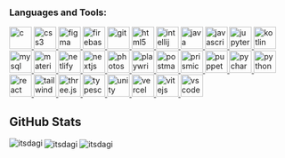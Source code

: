 

<h3 align="left">Languages and Tools:</h3>
<p align="left">
  <a href="https://cprogramming.com/" target="_blank" rel="noreferrer"> 
    <img src="https://cdn.jsdelivr.net/gh/devicons/devicon@latest/icons/c/c-original.svg" alt="c" width="40" height="40"/> 
  </a>
  
  <a href="https://www.w3schools.com/css/" target="_blank" rel="noreferrer"> 
    <img src="https://cdn.jsdelivr.net/gh/devicons/devicon@latest/icons/css3/css3-original.svg" alt="css3" width="40" height="40"/> 
  </a>
    
  <a href="https://www.figma.com/" target="_blank" rel="noreferrer"> 
    <img src="https://cdn.jsdelivr.net/gh/devicons/devicon@latest/icons/figma/figma-original.svg" alt="figma" width="40" height="40"/> 
  </a>
    
  <a href="https://firebase.google.com/" target="_blank" rel="noreferrer"> 
    <img src="https://cdn.jsdelivr.net/gh/devicons/devicon@latest/icons/firebase/firebase-original.svg" alt="firebase" width="40" height="40"/> 
  </a>
    
  <a href="https://git-scm.com/" target="_blank" rel="noreferrer"> 
    <img src="https://cdn.jsdelivr.net/gh/devicons/devicon@latest/icons/git/git-original.svg" alt="git" width="40" height="40"/> 
  </a>
    
  <a href="https://www.w3.org/html/" target="_blank" rel="noreferrer"> 
    <img src="https://cdn.jsdelivr.net/gh/devicons/devicon@latest/icons/html5/html5-original.svg" alt="html5" width="40" height="40"/> 
  </a>
  
  <a href="https://www.jetbrains.com/idea/" target="_blank" rel="noreferrer"> 
    <img src="https://cdn.jsdelivr.net/gh/devicons/devicon@latest/icons/intellij/intellij-original.svg" alt="intellij" width="40" height="40"/> 
  </a>

  <a href="https://www.java.com" target="_blank" rel="noreferrer"> 
    <img src="https://cdn.jsdelivr.net/gh/devicons/devicon@latest/icons/java/java-original.svg" alt="java" width="40" height="40"/> 
  </a>
    
  <a href="https://developer.mozilla.org/en-US/docs/Web/JavaScript" target="_blank" rel="noreferrer"> 
    <img src="https://cdn.jsdelivr.net/gh/devicons/devicon@latest/icons/javascript/javascript-original.svg" alt="javascript" width="40" height="40"/> 
  </a>
    
  <a href="https://jupyter.org/" target="_blank" rel="noreferrer"> 
    <img src="https://cdn.jsdelivr.net/gh/devicons/devicon@latest/icons/jupyter/jupyter-original.svg" alt="jupyter" width="40" height="40"/> 
  </a>

  <a href="https://kotlinlang.org" target="_blank" rel="noreferrer"> 
    <img src="https://cdn.jsdelivr.net/gh/devicons/devicon@latest/icons/kotlin/kotlin-original.svg" alt="kotlin" width="40" height="40"/> 
  </a>
    
  <a href="https://www.mysql.com/" target="_blank" rel="noreferrer"> 
    <picture>
      <source media="(prefers-color-scheme: dark)" srcset="Images/Dark%20Versions/MySql.png" />
      <source media="(prefers-color-scheme: light)" srcset="https://cdn.jsdelivr.net/gh/devicons/devicon@latest/icons/mysql/mysql-original.svg" />
      <img src="https://cdn.jsdelivr.net/gh/devicons/devicon@latest/icons/mysql/mysql-original.svg" alt="mysql" width="40" height="40"/>
    </picture>
  </a>
    
  <a href="https://mui.com/" target="_blank" rel="noreferrer"> 
    <img src="https://cdn.jsdelivr.net/gh/devicons/devicon@latest/icons/materialui/materialui-original.svg" alt="materialui" width="40" height="40"/> 
  </a>
    
  <a href="https://www.netlify.com/" target="_blank" rel="noreferrer"> 
    <picture>
      <source media="(prefers-color-scheme: dark)" srcset="Images/Dark%20Versions/Netlify.png" />
      <source media="(prefers-color-scheme: light)" srcset="https://cdn.jsdelivr.net/gh/devicons/devicon@latest/icons/netlify/netlify-original.svg" />
      <img src="https://cdn.jsdelivr.net/gh/devicons/devicon@latest/icons/netlify/netlify-original.svg" alt="netlify" width="40" height="40"/>
    </picture>
  </a>

  <a href="https://nextjs.org/" target="_blank" rel="noreferrer">
    <img src="https://cdn.jsdelivr.net/gh/devicons/devicon@latest/icons/nextjs/nextjs-original.svg" alt="nextjs" width="40" height="40"/> 
  </a>
    
  <a href="https://www.photoshop.com/en" target="_blank" rel="noreferrer"> 
    <img src="https://cdn.jsdelivr.net/gh/devicons/devicon@latest/icons/photoshop/photoshop-original.svg" alt="photoshop" width="40" height="40"/> 
  </a>
  
  <a href="https://playwright.dev/" target="_blank" rel="noreferrer"> 
    <img src="https://cdn.jsdelivr.net/gh/devicons/devicon@latest/icons/playwright/playwright-original.svg" alt="playwright" width="40" height="40"/> 
  </a>
    
  <a href="https://postman.com" target="_blank" rel="noreferrer"> 
    <img src="https://cdn.jsdelivr.net/gh/devicons/devicon@latest/icons/postman/postman-original.svg" alt="postman" width="40" height="40"/> 
  </a>
  
  <a href="https://prismic.io" target="_blank" rel="noreferrer"> 
    <img src="Images/Prismic.png" alt="prismic" width="40" height="40"/> 
  </a>

  <a href="https://pptr.dev/" target="_blank" rel="noreferrer">
    <img src="https://cdn.jsdelivr.net/gh/devicons/devicon@latest/icons/puppeteer/puppeteer-original.svg" alt="puppeteer" width="40" height="40"/>
  </a>
  
  <a href="https://www.jetbrains.com/pycharm/" target="_blank" rel="noreferrer"> 
    <img src="https://cdn.jsdelivr.net/gh/devicons/devicon@latest/icons/pycharm/pycharm-original.svg" alt="pycharm" width="40" height="40"/> 
  </a>
    
  <a href="https://www.python.org" target="_blank" rel="noreferrer"> 
    <img src="https://cdn.jsdelivr.net/gh/devicons/devicon@latest/icons/python/python-original.svg" alt="python" width="40" height="40"/> 
  </a>
    
  <a href="https://reactjs.org/" target="_blank" rel="noreferrer"> 
    <img src="https://cdn.jsdelivr.net/gh/devicons/devicon@latest/icons/react/react-original.svg" alt="react" width="40" height="40"/> 
  </a>

  <a href="https://tailwindcss.com/" target="_blank" rel="noreferrer"> 
    <img src="https://cdn.jsdelivr.net/gh/devicons/devicon@latest/icons/tailwindcss/tailwindcss-original.svg" alt="tailwind css" width="40" height="40"/>
  </a>

  <a href="https://threejs.org/" target="_blank" rel="noreferrer">
    <picture>
      <source media="(prefers-color-scheme: dark)" srcset="Images/Dark%20Versions/Threejs.png" />
      <source media="(prefers-color-scheme: light)" srcset="https://cdn.jsdelivr.net/gh/devicons/devicon@latest/icons/threejs/threejs-original.svg" />
      <img src="https://cdn.jsdelivr.net/gh/devicons/devicon@latest/icons/threejs/threejs-original.svg" alt="three.js" width="40" height="40"/>
    </picture>
  </a>
    
  <a href="https://www.typescriptlang.org/" target="_blank" rel="noreferrer"> 
    <img src="https://cdn.jsdelivr.net/gh/devicons/devicon@latest/icons/typescript/typescript-original.svg" alt="typescript" width="40" height="40"/> 
  </a>

  <a href="https://unity.com/" target="_blank" rel="noreferrer"> 
    <picture>
      <source media="(prefers-color-scheme: dark)" srcset="Images/Dark%20Versions/Unity.png" />
      <source media="(prefers-color-scheme: light)" srcset="https://cdn.jsdelivr.net/gh/devicons/devicon@latest/icons/unity/unity-original.svg" />
      <img src="https://cdn.jsdelivr.net/gh/devicons/devicon@latest/icons/unity/unity-original.svg" alt="unity" width="40" height="40"/>
    </picture>
  </a>

  <a href="https://vercel.com/" target="_blank" rel="noreferrer"> 
    <picture>
      <source media="(prefers-color-scheme: dark)" srcset="Images/Dark%20Versions/Vercel.png" />
      <source media="(prefers-color-scheme: light)" srcset="https://cdn.jsdelivr.net/gh/devicons/devicon@latest/icons/vercel/vercel-original.svg" />
      <img src="https://cdn.jsdelivr.net/gh/devicons/devicon@latest/icons/vercel/vercel-original.svg" alt="vercel" width="40" height="40"/>
    </picture>
  </a>
    
  <a href="https://vitejs.dev/" target="_blank" rel="noreferrer"> 
    <img src="https://cdn.jsdelivr.net/gh/devicons/devicon@latest/icons/vitejs/vitejs-original.svg" alt="vitejs" width="40" height="40"/> 
  </a>
    
  <a href="https://code.visualstudio.com/" target="_blank" rel="noreferrer"> 
    <img src="https://cdn.jsdelivr.net/gh/devicons/devicon@latest/icons/vscode/vscode-original.svg" alt="vscode" width="40" height="40"/> 
  </a>
</p>

<!-- Code To Render Stats -->
<div align="left">
  <h2>GitHub Stats</h2>
  
  <picture>
    <source media="(prefers-color-scheme: dark)" srcset="https://github-readme-stats.vercel.app/api/top-langs?username=itsdagi&show_icons=true&locale=en&layout=compact&theme=dark">
    <source media="(prefers-color-scheme: light)" srcset="https://github-readme-stats.vercel.app/api/top-langs?username=itsdagi&show_icons=true&locale=en&layout=compact&theme=light">
    <img align="left" src="https://github-readme-stats.vercel.app/api/top-langs?username=itsdagi&show_icons=true&locale=en&layout=compact&theme=light" alt="itsdagi" />
  </picture>
  
  <picture>
    <source media="(prefers-color-scheme: dark)" srcset="https://github-readme-stats.vercel.app/api?username=itsdagi&show_icons=true&locale=en&theme=dark">
    <source media="(prefers-color-scheme: light)" srcset="https://github-readme-stats.vercel.app/api?username=itsdagi&show_icons=true&locale=en&theme=light">
    <img align="center" src="https://github-readme-stats.vercel.app/api?username=itsdagi&show_icons=true&locale=en&theme=light" alt="itsdagi" />
  </picture>
  
  <picture>
    <source media="(prefers-color-scheme: dark)" srcset="https://github-readme-streak-stats.herokuapp.com/?user=itsdagi&theme=dark">
    <source media="(prefers-color-scheme: light)" srcset="https://github-readme-streak-stats.herokuapp.com/?user=itsdagi&theme=light">
    <img align="center" src="https://github-readme-streak-stats.herokuapp.com/?user=itsdagi&theme=light" alt="itsdagi" />
  </picture>
</div>

